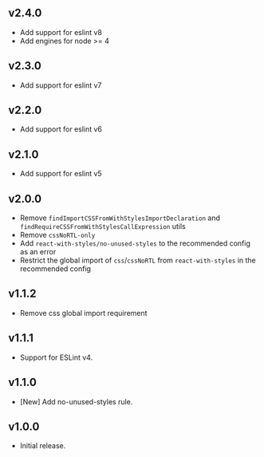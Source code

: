 ## v2.4.0
- Add support for eslint v8
- Add engines for node >= 4

## v2.3.0
- Add support for eslint v7

## v2.2.0
- Add support for eslint v6

## v2.1.0
- Add support for eslint v5

## v2.0.0
- Remove `findImportCSSFromWithStylesImportDeclaration` and `findRequireCSSFromWithStylesCallExpression` utils
- Remove `cssNoRTL-only`
- Add `react-with-styles/no-unused-styles` to the recommended config as an error
- Restrict the global import of `css`/`cssNoRTL` from `react-with-styles` in the recommended config

## v1.1.2
- Remove css global import requirement

## v1.1.1

- Support for ESLint v4.

## v1.1.0

- [New] Add no-unused-styles rule.

## v1.0.0

- Initial release.
